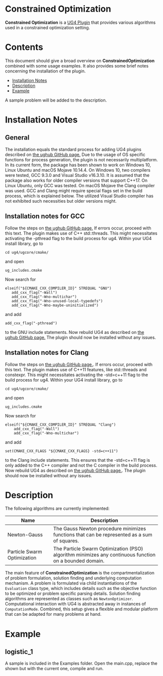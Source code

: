 # Constrained Optimization #

**Constrained Optimization** is a [UG4 Plugin](https://github.com/UG4) that provides various algorithms
used in a constrained optimization setting.

# Contents
This document should give a broad overview on **ConstrainedOptimization** combined with some usage examples.
It also provides some brief notes concerning the installation of the plugin.

* [Installation Notes](#installation)
* [Description](#description)
* [Example](#description)

A sample problem will be added to the description.
    
# Installation Notes 
## General
The installation equals the standard process for adding UG4 plugins described on [the ughub GitHub page.](https://github.com/UG4/ughub)
Due to the usage of OS specific functions for process generation, the plugin is not necessarily multiplatform. 
In its current form, the package has been shown to work on Windows 10, Linux Ubuntu and macOS Mojave 10.14.4. 
On Windows 10, two compilers were tested, GCC 9.3.0 and Visual Studio v16.3.10. 
It is assumed that the package also works for older compiler versions that support C++17. On Linux Ubuntu, 
only GCC was tested. On macOS Mojave the Clang compiler was used. GCC and Clang might require special flags
set in the build process, which is explained below. The utilized Visual Studio compiler has not exhibited such necessities
but older versions might. 

## Installation notes for GCC
Follow the steps on [the ughub GitHub page.](https://github.com/UG4/ughub) If errors occur,
proceed with this text.
The plugin makes use of C++ std::threads. This might necessitates activating the -pthread flag
to the build process for ug4. Within your UG4 install library, go to

    cd ug4/ugcore/cmake/

and open 

    ug_includes.cmake

Now search for
```
elseif("${CMAKE_CXX_COMPILER_ID}" STREQUAL "GNU")
   add_cxx_flag("-Wall")
   add_cxx_flag("-Wno-multichar")
   add_cxx_flag("-Wno-unused-local-typedefs")
   add_cxx_flag("-Wno-maybe-uninitialized")
```
and add 

    add_cxx_flag("-pthread")

to the GNU include statements. Now rebuild UG4 as described on [the ughub GitHub page.](https://github.com/UG4/ughub) The plugin should
now be installed without any issues.

## Installation notes for Clang
Follow the steps on [the ughub GitHub page.](https://github.com/UG4/ughub). If errors occur,
proceed with this text.
The plugin makes use of C++11 features, like std::threads and constexpr. This might necessitates activating the -std=c++11 flag
to the build process for ug4. Within your UG4 install library, go to

    cd ug4/ugcore/cmake/

and open 

    ug_includes.cmake

Now search for
```
elseif("${CMAKE_CXX_COMPILER_ID}" STREQUAL "Clang")
    add_cxx_flag("-Wall")
    add_cxx_flag("-Wno-multichar")
```
and add 

    set(CMAKE_CXX_FLAGS "${CMAKE_CXX_FLAGS} -std=c++11")

to the Clang include statements. This ensures that the -std=c++11 flag is only added to the C++ compiler and not
the C compiler in the build process. Now rebuild UG4 as described on [the ughub GitHub page.](https://github.com/UG4/ughub). The plugin should
now be installed without any issues.


# Description
The following algorithms are currently implemented:

|Name|Description|
|---|---|
|Newton-Gauss|The Gauss Newton procedure minimizes functions that can be represented as a sum of squares.|
|Particle Swarm Optimization|The Particle Swarm Optimization (PSO) algorithm minimizes any continuous function on a bounded domain.|

The main feature of **ConstrainedOptimization** is the compartmentalization of problem formulation, solution finding and underlying computation mechanism.
A problem is formulated via child instantiations of the `Evaluation` class type, which includes details such as the objective function to be optimized or problem specific parsing details. 
Solution finding algorithms are represented as classes such as `NewtonOptimizer`. Computational interaction with UG4 is abstracted away in instances
of `ComputationMode`. Combined, this setup gives a flexible and modular platform that can be adapted for many problems at hand.

# Example

## logistic_1
A sample is included in the Examples folder. Open the main.cpp, replace the shown but with the current one, compile and run.
